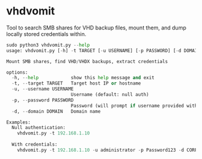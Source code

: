 # vhdvomit
Tool to search SMB shares for VHD backup files, mount them, and dump locally stored credentials within. 

```python
sudo python3 vhdvomit.py --help                                
usage: vhdvomit.py [-h] -t TARGET [-u USERNAME] [-p PASSWORD] [-d DOMAIN]

Mount SMB shares, find VHD/VHDX backups, extract credentials

options:
  -h, --help            show this help message and exit
  -t, --target TARGET   Target host IP or hostname
  -u, --username USERNAME
                        Username (default: null auth)
  -p, --password PASSWORD
                        Password (will prompt if username provided without password)
  -d, --domain DOMAIN   Domain name

Examples:
  Null authentication:
    vhdvomit.py -t 192.168.1.10
  
  With credentials:
    vhdvomit.py -t 192.168.1.10 -u administrator -p Password123 -d CORP

```
